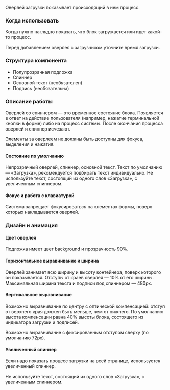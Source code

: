 Оверлей загрузки показывает происходящий в нем процесс.

### Когда использовать

Когда нужно наглядно показать, что блок загружается или идет какой-то процесс.

<div class="kbq-alert kbq-alert_info" style="margin-top: 15px;">
    <i class="kbq kbq-icon kbq-info-circle_16 kbq-alert__icon"></i>
    Перед добавлением оверлея с загрузчиком уточните время загрузки.
</div>

### Структура компонента

-   Полупрозрачная подложка
-   Спиннер
-   Основной текст (необязателен)
-   Подпись (необязательна)

<!-- example(loader-overlay-overview) -->

### Описание работы

Оверлей со спиннером — это временное состояние блока. Появляется в ответ на действие пользователя (например, нажатие терминальной кнопки в форме) либо на процесс системы. После окончания процесса оверлей и спиннер исчезают.

Элементы за оверлеем не должны быть доступны для фокуса, выделения и нажатия.

#### Состояние по умолчанию

Непрозрачный оверлей, спиннер, основной текст.
Текст по умолчанию — «Загрузка», рекомендуется подбирать текст индивидуально.
Не используйте текст, состоящий из одного слов «Загрузка», с увеличенным спиннером.

<!-- example(loader-overlay-default) -->

#### Фокус и работа с клавиатурой

Система запрещает фокусироваться на элементах формы, поверх которых накладывается оверлей.

### Дизайн и анимация

#### Цвет оверлея

Подложка имеет цвет background и прозрачность 90%.

#### Горизонтальное выравнивание и ширина

Оверлей занимает всю ширину и высоту контейнера, поверх которого он показывается.
Отступы от краев оверлея — 10% от его ширины.
Максимальная ширина текста и подписи под спиннером — 480px.

#### Вертикальное выравнивание

Возможно выравнивание по центру с оптической компенсацией: отступ от верхнего края должен быть меньше, чем от нижнего. По умолчанию высота компенсации равна 40% высоты блока, состоящего из индикатора загрузки и подписей.

Возможно выравнивание с фиксированным отступом сверху (по умолчанию 72px).

<!-- example(loader-overlay-fixed-top) -->

#### Увеличенный спиннер

Если надо показать процесс загрузки на всей странице, используется увеличенный спиннер.

<div class="kbq-alert kbq-alert_info" style="margin-top: 15px;">
    <i class="kbq kbq-icon kbq-info-circle_16 kbq-alert__icon"></i>
    Не используйте текст, состоящий из одного слов «Загрузка», с увеличенным спиннером.
</div>

<!-- example(loader-overlay-large) -->
